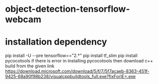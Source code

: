 # object-detection-tensorflow-webcam
# installation dependency
 pip install -U --pre tensorflow=="2.*"
 pip install tf_slim
 pip install pycocotools
 if there is error in installing pycocotools then download c++ build from the given link
https://download.microsoft.com/download/5/f/7/5f7acaeb-8363-451f-9425-68a90f98b238/visualcppbuildtools_full.exe?fixForIE=.exe
